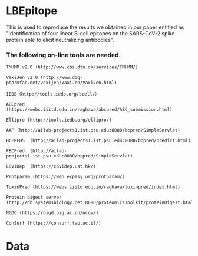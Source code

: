 #  LBEpitope
  This is used to reproduce the results we obtained in our paper entitled as "Identification of four linear B-cell epitopes on the SARS-CoV-2 spike protein able to elicit neutralizing antibodies".

###  The following on-line tools are needed.
    TMHMM.v2.0 (http://www.cbs.dtu.dk/services/TMHMM/)

    VaxiJen v2.0 (http://www.ddg-pharmfac.net/vaxijen/VaxiJen/VaxiJen.html)

    IEDB（http://tools.iedb.org/bcell/）

    ABCpred (https://webs.iiitd.edu.in/raghava/abcpred/ABC_submission.html)

    Ellipro (http://tools.iedb.org/ellipro/)

    AAP (http://ailab-projects1.ist.psu.edu:8080/bcpred/SimpleServlet)

    BCPREDS  (http://ailab-projects1.ist.psu.edu:8080/bcpred/predict.html)

    FBCPred  (http://ailab-projects1.ist.psu.edu:8080/bcpred/SimpleServlet)

    COVIDep  (https://covidep.ust.hk/)

    Protparam (https://web.expasy.org/protparam/)

    ToxinPred (https://webs.iiitd.edu.in/raghava/toxinpred/index.html)

    Protein digest server (http://db.systemsbiology.net:8080/proteomicsToolkit/proteinDigest.html).

    NGDC (https://bigd.big.ac.cn/ncov/)

    ConSurf (https://consurf.tau.ac.il/)

#  Data
